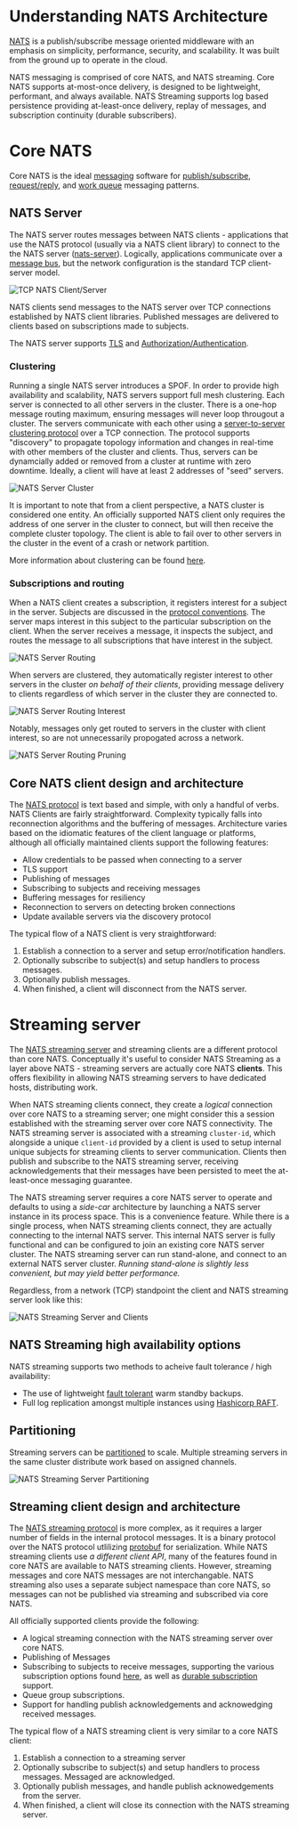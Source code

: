 # Understanding NATS Architecture

[NATS](https://nats.io) is a publish/subscribe message oriented middleware with an emphasis on simplicity, performance, security, and scalability.  It was built from the ground up to operate in the cloud.

NATS messaging is comprised of core NATS, and NATS streaming.  Core NATS supports at-most-once delivery, is designed to be lightweight, performant, and always available.  NATS Streaming supports log based persistence providing at-least-once delivery, replay of messages, and subscription continuity (durable subscribers).

# Core NATS

Core NATS is the ideal [messaging](https://docs.nats.io/nats-concepts/subjects.html) software for [publish/subscribe](https://docs.nats.io/nats-concepts/core-nats/pubsub.html), [request/reply](https://docs.nats.io/nats-concepts/core-nats/reqreply.html), and [work queue](https://docs.nats.io/nats-concepts/core-nats/queue.html) messaging patterns.

## NATS Server

The NATS server routes messages between NATS clients - applications that use the NATS protocol (usually via a NATS client library) to connect to the the NATS server ([nats-server](https://github.com/nats-io/nats-server)).  Logically, applications communicate over a [message bus](http://www.enterpriseintegrationpatterns.com/patterns/messaging/MessageBus.html), but the network configuration is the standard TCP client-server model.

![TCP NATS Client/Server](images/simple1.jpg "Simple TCP NATS Client/Server")

NATS clients send messages to the NATS server over TCP connections established by NATS client libraries.  Published messages are delivered to clients based on subscriptions made to subjects.

The NATS server supports [TLS](https://docs.nats.io/running-a-nats-service/configuration/securing_nats/auth_intro/tls_mutual_auth) and [Authorization/Authentication](https://docs.nats.io/running-a-nats-service/configuration/securing_nats/auth_intro/jwt).

### Clustering

Running a single NATS server introduces a SPOF.  In order to provide high availability and scalability, NATS servers support full mesh clustering. Each server is connected to all other servers in the cluster.  There is a one-hop message routing maximum, ensuring messages will never loop througout a cluster.  The servers communicate with each other using a [server-to-server clustering protocol](https://docs.nats.io/reference/reference-protocols/nats-server-protocol) over a TCP connection.  The protocol supports "discovery" to propagate topology information and changes in real-time with other members of the cluster and clients.  Thus, servers can be dynamcially added or removed from a cluster at runtime with zero downtime.  Ideally, a client will have at least 2 addresses of "seed" servers.

![NATS Server Cluster](images/cluster.jpg "NATS Server Cluster")

It is important to note that from a client perspective, a NATS cluster is considered one entity.  An officially supported NATS client only requires the address of one server in the cluster to connect, but will then receive the complete cluster topology. The client is able to fail over to other servers in the cluster in the event of a crash or network partition.

More information about clustering can be found [here](https://docs.nats.io/running-a-nats-service/configuration/clustering).

### Subscriptions and routing

When a NATS client creates a subscription, it registers interest for a subject in the server.  Subjects are discussed in the [protocol conventions](https://docs.nats.io/reference/reference-protocols/nats-protocol).  The server maps interest in this subject to the particular subscription on the client.  When the server receives a message, it inspects the subject, and routes the message to all subscriptions that have interest in the subject.

![NATS Server Routing](images/route1.jpg "NATS Server Routing Diagram")

When servers are clustered, they automatically register interest to other servers in the cluster *on behalf of their clients*, providing message delivery to clients regardless of which server in the cluster they are connected to.

![NATS Server Routing Interest](images/route3.jpg "NATS Server Routing Diagram - Subject Interest")

Notably, messages only get routed to servers in the cluster with client interest, so are not unnecessarily propogated across a network.

![NATS Server Routing Pruning](images/route2.jpg "NATS Server Routing Diagram - Subject Pruning")

## Core NATS client design and architecture

The [NATS protocol](https://docs.nats.io/reference/reference-protocols) is text based and simple, with only a handful of verbs. NATS Clients are fairly straightforward.  Complexity typically falls into reconnection algorithms and the buffering of messages.  Architecture varies based on the idiomatic features of the client language or platforms, although all officially maintained clients support the following features:
 
  - Allow credentials to be passed when connecting to a server
  - TLS support
  - Publishing of messages
  - Subscribing to subjects and receiving messages
  - Buffering messages for resiliency
  - Reconnection to servers on detecting broken connections
  - Update available servers via the discovery protocol

The typical flow of a NATS client is very straightforward:

  1. Establish a connection to a server and setup error/notification handlers.
  2. Optionally subscribe to subject(s) and setup handlers to process messages.
  3. Optionally publish messages.
  4. When finished, a client will disconnect from the NATS server.

# Streaming server

The [NATS streaming server](https://github.com/nats-io/nats-streaming-server) and streaming clients are a different protocol than core NATS.  Conceptually it's useful to consider NATS Streaming as a layer above NATS - streaming servers are actually core NATS **clients**.  This offers flexibility in allowing NATS streaming servers to have dedicated hosts, distributing work.

When NATS streaming clients connect, they create a *logical* connection over core NATS to a streaming server; one might consider this a session established with the streaming server over core NATS connectivity. The NATS streaming server is associated with a streaming `cluster-id`, which alongside a unique `client-id` provided by a client is used to setup internal unique subjects for streaming clients to server communication. Clients then publish and subscribe to the NATS streaming server, receiving acknowledgements that their messages have been persisted to meet the at-least-once messaging guarantee.

The NATS streaming server requires a core NATS server to operate and defaults to using a *side-car* architecture by launching a NATS server instance in its process space.  This is a convenience feature.  While there is a single process, when NATS streaming clients connect, they are actually connecting to the internal NATS server.  This internal NATS server is fully functional and can be configured to join an existing core NATS server cluster.  The NATS streaming server can run stand-alone, and connect to an external NATS server cluster.  *Running stand-alone is slightly less convenient, but may yield better performance.*

Regardless, from a network (TCP) standpoint the client and NATS streaming server look like this:

![NATS Streaming Server and Clients](images/streaming1.jpg "NATS Streaming Client/Server Diagram")

## NATS Streaming high availability options

NATS streaming supports two methods to acheive fault tolerance / high availability:

  * The use of lightweight [fault tolerant](https://docs.nats.io/nats-streaming-concepts/ft) warm standby backups.
  * Full log replication amongst multiple instances using [Hashicorp RAFT](https://github.com/hashicorp/raft).

## Partitioning

Streaming servers can be [partitioned](https://github.com/nats-io/nats-streaming-server#partitioning) to scale.  Multiple streaming servers in the same cluster distribute work based on assigned channels.

![NATS Streaming Server Partitioning](images/streaming2.jpg "NATS Streaming Partitioning Diagram")

## Streaming client design and architecture

 The [NATS streaming protocol](https://docs.nats.io/legacy/stan/streaming/protocol) is more complex, as it requires a larger number of fields in the internal protocol messages. It is a binary protocol over the NATS protocol utlilizing [protobuf](https://github.com/google/protobuf) for serialization. While NATS streaming clients use *a different client API*, many of the features found in core NATS are available to NATS streaming clients. However, streaming messages and core NATS messages are not interchangable. NATS streaming also uses a separate subject namespace than core NATS, so messages can not be published via streaming and subscribed via core NATS.
 
 All officially supported clients provide the following:
 
  - A logical streaming connection with the NATS streaming server over core NATS.
  - Publishing of Messages
  - Subscribing to subjects to receive messages, supporting the various subscription options found [here](https://github.com/nats-io/stan.go#subscription-start-ie-replay-options), as well as [durable subscription](https://github.com/nats-io/stan.go#durable-subscriptions) support.
  - Queue group subscriptions.
  - Support for handling publish acknowledgements and acknowedging received messages.

The typical flow of a NATS streaming client is very similar to a core NATS client:

1. Establish a connection to a streaming server
2. Optionally subscribe to subject(s) and setup handlers to process messages.  Messaged are acknowledged.
3. Optionally publish messages, and handle publish acknowedgements from the server.
4. When finished, a client will close its connection with the NATS streaming server.
